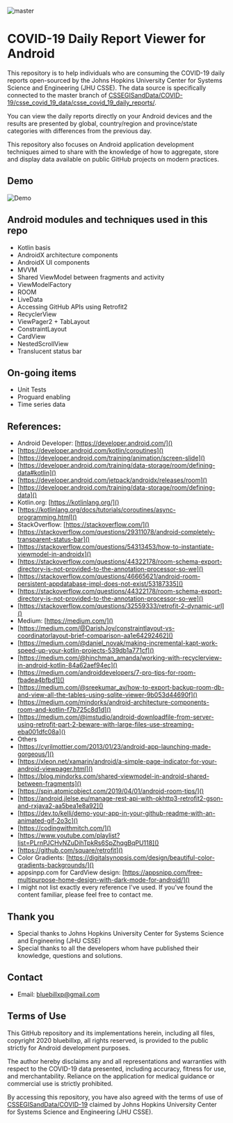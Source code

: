 ![master](https://github.com/bluebillxp/android-covid19-reportviewer/workflows/master/badge.svg)

# COVID-19 Daily Report Viewer for Android
This repository is to help individuals who are consuming the COVID-19
daily reports open-sourced by the Johns Hopkins University Center for
Systems Science and Engineering (JHU CSSE). The data source is
specifically connected to the master branch of
[CSSEGISandData/COVID-19/csse_covid_19_data/csse_covid_19_daily_reports/](https://github.com/CSSEGISandData/COVID-19/tree/master/csse_covid_19_data/csse_covid_19_daily_reports).

You can view the daily reports directly on your Android devices and the
results are presented by global, country/region and province/state
categories with differences from the previous day.

This repository also focuses on Android application development
techniques aimed to share with the knowledge of how to aggregate, store
and display data available on public GitHub projects on modern
practices.

## Demo
![Demo](screenshots/demo.gif)

## Android modules and techniques used in this repo
* Kotlin basis
* AndroidX architecture components
* AndroidX UI components
* MVVM
* Shared ViewModel between fragments and activity
* ViewModelFactory
* ROOM
* LiveData
* Accessing GitHub APIs using Retrofit2
* RecyclerView
* ViewPager2 + TabLayout
* ConstraintLayout
* CardView
* NestedScrollView
* Translucent status bar

## On-going items
* Unit Tests
* Proguard enabling
* Time series data

## References:
* Android Developer: [https://developer.android.com/]()
* [https://developer.android.com/kotlin/coroutines]()
* [https://developer.android.com/training/animation/screen-slide]()
* [https://developer.android.com/training/data-storage/room/defining-data#kotlin]()
* [https://developer.android.com/jetpack/androidx/releases/room]()
* [https://developer.android.com/training/data-storage/room/defining-data]()
* Kotlin.org: [https://kotlinlang.org/]()
* [https://kotlinlang.org/docs/tutorials/coroutines/async-programming.html]()
* StackOverflow: [https://stackoverflow.com/]()
* [https://stackoverflow.com/questions/29311078/android-completely-transparent-status-bar]()
* [https://stackoverflow.com/questions/54313453/how-to-instantiate-viewmodel-in-androidx]()
* [https://stackoverflow.com/questions/44322178/room-schema-export-directory-is-not-provided-to-the-annotation-processor-so-we]()
* [https://stackoverflow.com/questions/46665621/android-room-persistent-appdatabase-impl-does-not-exist/53187335]()
* [https://stackoverflow.com/questions/44322178/room-schema-export-directory-is-not-provided-to-the-annotation-processor-so-we]()
* [https://stackoverflow.com/questions/32559333/retrofit-2-dynamic-url]()
* Medium: [https://medium.com/]()
* [https://medium.com/@DarishJoy/constraintlayout-vs-coordinatorlayout-brief-comparison-aa1e64292462]()
* [https://medium.com/@daniel_novak/making-incremental-kapt-work-speed-up-your-kotlin-projects-539db1a771cf]()
* [https://medium.com/@hinchman_amanda/working-with-recyclerview-in-android-kotlin-84a62aef94ec]()
* [https://medium.com/androiddevelopers/7-pro-tips-for-room-fbadea4bfbd1]()
* [https://medium.com/@sreekumar_av/how-to-export-backup-room-db-and-view-all-the-tables-using-sqlite-viewer-9b053d44690f]()
* [https://medium.com/mindorks/android-architecture-components-room-and-kotlin-f7b725c8d1d]()
* [https://medium.com/@imstudio/android-downloadfile-from-server-using-retrofit-part-2-beware-with-large-files-use-streaming-eba001dfc08a]()
* Others
* [https://cyrilmottier.com/2013/01/23/android-app-launching-made-gorgeous/]()
* [https://xleon.net/xamarin/android/a-simple-page-indicator-for-your-android-viewpager.html]()
* [https://blog.mindorks.com/shared-viewmodel-in-android-shared-between-fragments]()
* [https://spin.atomicobject.com/2019/04/01/android-room-tips/]()
* [https://android.jlelse.eu/manage-rest-api-with-okhttp3-retrofit2-gson-and-rxjava2-aa5bea1e8a92]()
* [https://dev.to/kelli/demo-your-app-in-your-github-readme-with-an-animated-gif-2o3c]()
* [https://codingwithmitch.com/]()
* [https://www.youtube.com/playlist?list=PLrnPJCHvNZuDihTpkRs6SpZhqgBqPU118]()
* [https://github.com/square/retrofit]()
* Color Gradients:
  [https://digitalsynopsis.com/design/beautiful-color-gradients-backgrounds/]()
* appsinpp.com for CardView design:
  [https://appsnipp.com/free-multipurpose-home-design-with-dark-mode-for-android/]()
* I might not list exactly every reference I've used. If you've found
  the content familiar, please feel free to contact me.

## Thank you
* Special thanks to Johns Hopkins University Center for Systems
Science and Engineering (JHU CSSE)
* Special thanks to all the developers whom have published their
  knowledge, questions and solutions.

## Contact
* Email: bluebillxp@gmail.com

## Terms of Use
This GitHub repository and its implementations herein, including all
files, copyright 2020 bluebillxp, all rights reserved, is provided to
the public strictly for Android development purposes.

The author hereby disclaims any and all representations and warranties
with respect to the COVID-19 data presented, including accuracy, fitness
for use, and merchantability. Reliance on the application for medical
guidance or commercial use is strictly prohibited.

By accessing this repository, you have also agreed with the terms of use
of [CSSEGISandData/COVID-19](https://github.com/CSSEGISandData/COVID-19)
claimed by Johns Hopkins University Center for Systems Science and
Engineering (JHU CSSE).
